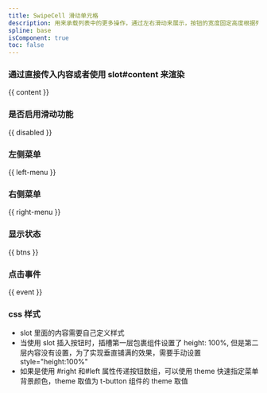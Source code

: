 ```yaml
---
title: SwipeCell 滑动单元格
description: 用来承载列表中的更多操作，通过左右滑动来展示，按钮的宽度固定高度根据列表高度而变化。
spline: base
isComponent: true
toc: false
---
```


### 通过直接传入内容或者使用 slot#content 来渲染

{{ content }}

### 是否启用滑动功能

{{ disabled }}

### 左侧菜单

{{ left-menu }}

### 右侧菜单

{{ right-menu }}

### 显示状态

{{ btns }}

### 点击事件

{{ event }}

### css 样式

- slot 里面的内容需要自己定义样式
- 当使用 slot 插入按钮时，插槽第一层包裹组件设置了 height: 100%, 但是第二层内容没有设置，为了实现垂直铺满的效果，需要手动设置 style="height:100%"
- 如果是使用 #right 和#left 属性传递按钮数组，可以使用 theme 快速指定菜单背景颜色，theme 取值为 t-button 组件的 theme 取值
